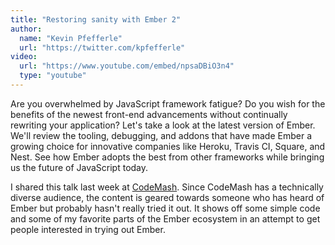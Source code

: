 ```yaml
---
title: "Restoring sanity with Ember 2"
author:
  name: "Kevin Pfefferle"
  url: "https://twitter.com/kpfefferle"
video:
  url: "https://www.youtube.com/embed/npsaDBiO3n4"
  type: "youtube"
---
```


Are you overwhelmed by JavaScript framework fatigue? Do you wish for the benefits
of the newest front-end advancements without continually rewriting your
application? Let's take a look at the latest version of Ember. We'll review the
tooling, debugging, and addons that have made Ember a growing choice for
innovative companies like Heroku, Travis CI, Square, and Nest. See how Ember
adopts the best from other frameworks while bringing us the future of JavaScript
today.

I shared this talk last week at [CodeMash](http://www.codemash.org).
Since CodeMash has a technically diverse audience, the content is geared towards
someone who has heard of Ember but probably hasn't really tried it out.
It shows off some simple code and some of my favorite parts of the Ember ecosystem
in an attempt to get people interested in trying out Ember.

<script async class="speakerdeck-embed" data-id="15d79fad801b41ab86fb8df6f763ebb7" data-ratio="1.77777777777778" src="//speakerdeck.com/assets/embed.js"></script>
